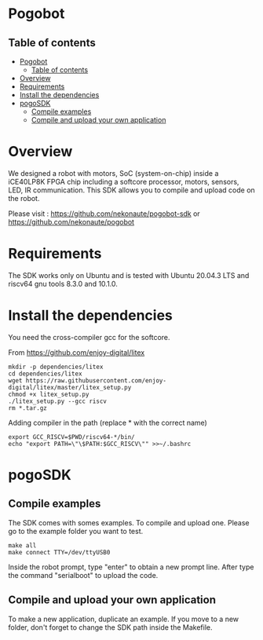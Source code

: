 Pogobot
=======

Table of contents
-----------------

- [Pogobot](#pogobot)
  - [Table of contents](#table-of-contents)
- [Overview](#overview)
- [Requirements](#requirements)
- [Install the dependencies](#install-the-dependencies)
- [pogoSDK](#pogosdk)
  - [Compile examples](#compile-examples)
  - [Compile and upload your own application](#compile-and-upload-your-own-application)



Overview
========

We designed a robot with motors, SoC (system-on-chip) inside a
iCE40LP8K FPGA chip including a softcore processor, motors, sensors, LED, IR communication.
This SDK allows you to compile and upload code on the robot.

Please visit : https://github.com/nekonaute/pogobot-sdk or https://github.com/nekonaute/pogobot

Requirements
============

The SDK works only on Ubuntu and is tested with Ubuntu 20.04.3 LTS and riscv64 gnu tools 8.3.0 and 10.1.0.


Install the dependencies
========================

You need the cross-compiler gcc for the softcore.

From https://github.com/enjoy-digital/litex

    mkdir -p dependencies/litex
    cd dependencies/litex
    wget https://raw.githubusercontent.com/enjoy-digital/litex/master/litex_setup.py
    chmod +x litex_setup.py
    ./litex_setup.py --gcc riscv
    rm *.tar.gz

Adding compiler in the path (replace * with the correct name)

    export GCC_RISCV=$PWD/riscv64-*/bin/
    echo "export PATH=\"\$PATH:$GCC_RISCV\"" >>~/.bashrc


pogoSDK
=======

Compile examples
----------------

The SDK comes with somes examples.
To compile and upload one. Please go to the example folder you want to test.

    make all
    make connect TTY=/dev/ttyUSB0

Inside the robot prompt, type "enter" to obtain a new prompt line.
After type the command "serialboot" to upload the code. 


Compile and upload your own application
---------------------------------------

To make a new application, duplicate an example. 
If you move to a new folder, don't forget to change the SDK path inside the Makefile.

